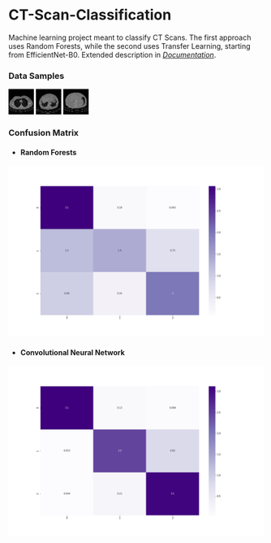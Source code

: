 # CT-Scan-Classification

Machine learning project meant to classify CT Scans. The first approach uses Random Forests, while the second uses Transfer Learning, starting from EfficientNet-B0. Extended description in [_Documentation_](https://github.com/DeliaDumitrescu/CT-Scan-Classification/blob/master/Documentatie%20ML.pdf).

### Data Samples <br>
![](samples/2cc61cae-4e8.png)
![](samples/2cf37f05-8f8.png) 
![](samples/2cffff55-000.png)

### Confusion Matrix

- #### Random Forests
![](samples/confusion_matrix_std.png)

- #### Convolutional Neural Network
![](samples/confusion_matrix_1.png)

